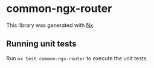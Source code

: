 # common-ngx-router

This library was generated with [Nx](https://nx.dev).

## Running unit tests

Run `nx test common-ngx-router` to execute the unit tests.
